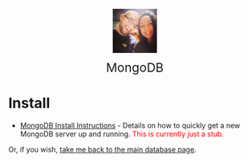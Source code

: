 <img
    src="./images/BrentAndMandi.jpg"
    width="88"
    style="display: block; width: 88px; margin: auto; margin-bottom: 1em"
/><span style="display: block; text-align: center; font-size: 1.75em;"> MongoDB </span>

# Install
- [MongoDB Install Instructions](/databases/mongodb/mongodb_install) - Details on how to quickly get a new MongoDB server up and running. <font color="red"> This is currently just a stub.</font>

Or, if you wish, [take me back to the main database page](/databases/).